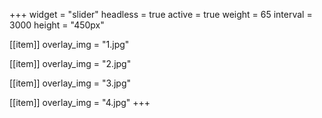 +++
widget = "slider"
headless = true
active = true
weight = 65
interval = 3000
height = "450px"

[[item]]
  overlay_img = "1.jpg"

[[item]]
  overlay_img = "2.jpg"

[[item]]
  overlay_img = "3.jpg"

[[item]]
  overlay_img = "4.jpg"
+++
